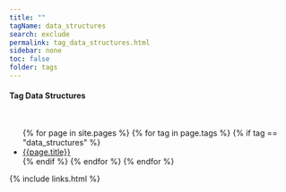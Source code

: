 ```yaml
---
title: ""
tagName: data_structures
search: exclude
permalink: tag_data_structures.html
sidebar: none
toc: false
folder: tags
---
```

<!-- {% include taglogic.html %} -->
<h4>Tag Data Structures</h4>
<br/>
<ul>
{% for page in site.pages %}
{% for tag in page.tags %}
{% if tag == "data_structures" %}
<li><a href="{{page.url | remove: "/" }}">{{page.title}}</a></li>
{% endif %}
{% endfor %}
{% endfor %}
</ul>
{% include links.html %}
